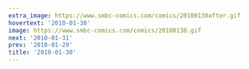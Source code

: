 ```yaml
---
extra_image: https://www.smbc-comics.com/comics/20100130after.gif
hovertext: '2010-01-30'
image: https://www.smbc-comics.com/comics/20100130.gif
next: '2010-01-31'
prev: '2010-01-29'
title: '2010-01-30'
---
```

